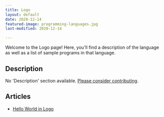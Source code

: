 ```yaml
---
title: Logo
layout: default
date: 2020-12-14
featured-image: programming-languages.jpg
last-modified: 2020-12-14

---
```


Welcome to the Logo page! Here, you'll find a description of the language as well as a list of sample programs in that language.

## Description

No 'Description' section available. [Please consider contributing](https://github.com/TheRenegadeCoder/sample-programs-website).

## Articles

- [Hello World in Logo](https://rzuckerm.github.io/sample-programs-website-copy/projects/hello-world/logo)